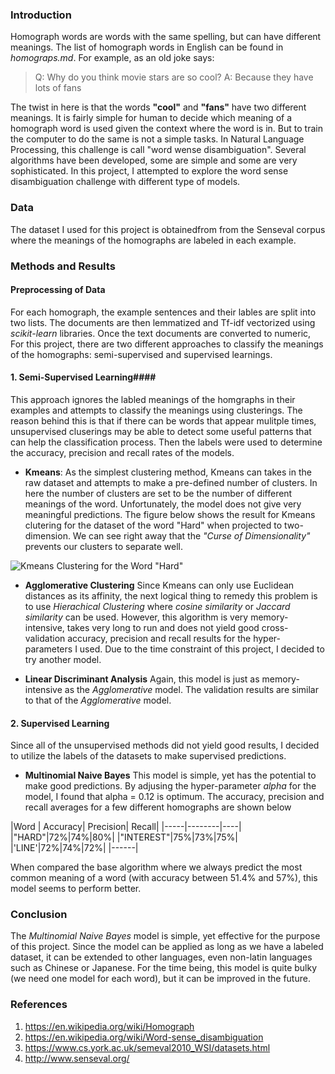 ### Introduction
Homograph words are words with the same spelling, but can have different meanings. The list of homograph words in English can be found in <em>homograps.md</em>. For example, as an old joke says:

> Q: Why do you think movie stars are so cool?
> A: Because they have lots of fans

The twist in here is that the words <b>"cool"</b> and <b>"fans"</b> have two different meanings. It is fairly simple for human to decide which meaning of a homograph word is used given the context where the word is in. But to train the computer to do the same is not a simple tasks. In Natural Language Processing, this challenge is call "word wense disambiguation". Several algorithms have been developed, some are simple and some are very sophisticated. In this project, I attempted to explore the word sense disambiguation challenge with different type of models.

### Data
The dataset I used for this project is obtainedfrom from the Senseval corpus where the meanings of the homographs are labeled in each example.
### Methods and Results

#### Preprocessing of Data ####
For each homograph, the example sentences and their lables are split into two lists. The documents are then lemmatized and Tf-idf vectorized using <em>scikit-learn</em> libraries. Once the text documents are converted to numeric, For this project, there are two different approaches to classify the meanings of the homographs: semi-supervised and supervised learnings.

#### 1. Semi-Supervised Learning####
This approach ignores the labled meanings of the homgraphs in their examples and attempts to classify the meanings using clusterings. The reason behind this is that if there can be words that appear mulitple times, unsupervised cluserings may be able to detect some useful patterns that can help the classification process. Then the labels were used to determine the accuracy, precision and recall rates of the models.

* <b>Kmeans</b>:
As the simplest clustering method, Kmeans can takes in the raw dataset and attempts to make a pre-defined number of clusters. In here the number of clusters are set to be the number of different meanings of the word. Unfortunately, the model does not give very meaningful predictions. The figure below shows the result for Kmeans clutering for the dataset of the word "Hard" when projected to two-dimension. We can see right away that the <em>"Curse of Dimensionality"</em> prevents our clusters to separate well.

![Kmeans Clustering for the Word "Hard"][1]

* <b>Agglomerative Clustering</b>
Since Kmeans can only use Euclidean distances as its affinity, the next logical thing to remedy this problem is to use <em>Hierachical Clustering</em> where <em>cosine similarity</em> or <em>Jaccard similarity</em> can be used. However, this algorithm is very memory-intensive, takes very long to run and does not yield good cross-validation accuracy, precision and recall results for the hyper-parameters I used. Due to the time constraint of this project, I decided to try another model.

* <b>Linear Discriminant Analysis</b>
Again, this model is just as memory-intensive as the <em>Agglomerative</em> model. The validation results are similar to that of the <em>Agglomerative</em> model.

#### 2. Supervised Learning ####
Since all of the unsupervised methods did not yield good results, I decided to utilize the labels of the datasets to make supervised predictions.

* <b>Multinomial Naive Bayes</b>
This model is simple, yet has the potential to make good predictions. By adjusing the hyper-parameter <em>alpha</em> for the model, I found that alpha = 0.12 is optimum. The accuracy, precision and recall averages for a few different homographs are shown below

|Word | Accuracy| Precision| Recall|
|-----|--------|----|
|"HARD"|72%|74%|80%|
|"INTEREST"|75%|73%|75%|
|'LINE'|72%|74%|72%|
|------|

When compared the base algorithm where we always predict the most common meaning of a word (with accuracy between 51.4% and 57%), this model seems to perform better. 

### Conclusion

The <em>Multinomial Naive Bayes</em> model is simple, yet effective for the purpose of this project. Since the model can be applied as long as we have a labeled dataset, it can be extended to other languages, even non-latin languages such as Chinese or Japanese. For the time being, this model is quite bulky (we need one model for each word), but it can be improved in the future. 

### References
1. https://en.wikipedia.org/wiki/Homograph
2. https://en.wikipedia.org/wiki/Word-sense_disambiguation
3. https://www.cs.york.ac.uk/semeval2010_WSI/datasets.html
4. http://www.senseval.org/


  [1]: #file:7b2cfd55-3a68-ce62-8a2d-e61df479614c